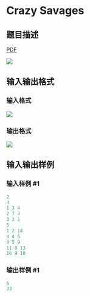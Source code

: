 # Crazy Savages

## 题目描述

[problemUrl]: https://uva.onlinejudge.org/index.php?option=com_onlinejudge&Itemid=8&category=16&page=show_problem&problem=1354

[PDF](https://uva.onlinejudge.org/external/104/p10413.pdf)

![](https://cdn.luogu.com.cn/upload/vjudge_pic/UVA10413/d826f7adf425ca9da5c6f7711d38202b30b7e51b.png)

## 输入输出格式

### 输入格式

![](https://cdn.luogu.com.cn/upload/vjudge_pic/UVA10413/abcf5f877d58110aa2553a130fb6438221cdfd8a.png)

### 输出格式

![](https://cdn.luogu.com.cn/upload/vjudge_pic/UVA10413/6be91f1c812800d4cb10563d37a63ac1e7080777.png)

## 输入输出样例

### 输入样例 #1

```cpp
2
3
1 3 4
2 7 3
3 2 1
5
1 2 14
4 4 6
8 5 9
11 8 13
16 9 10
```


### 输出样例 #1

```cpp
6
33
```


